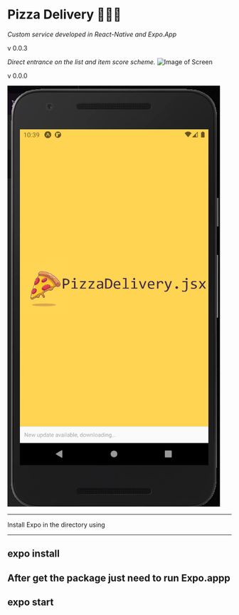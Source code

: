 # Pizza Delivery 🍕🍕🍕 

_Custom service developed in React-Native and Expo.App_

v 0.0.3

*Direct entrance on the list and item score scheme.*
![Image of Screen](/src/assets/image/screen-v2.png)


v 0.0.0

![Image of App](/assets/image/screen-v1.PNG)

---------

Install Expo in the directory using 

------
expo install
------

After get the package just need to run Expo.appp
------
expo start
------
